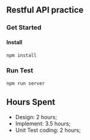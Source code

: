 ## Restful API practice

### Get Started

#### Install
```
npm install
```

### Run Test
```
npm run server
```

## Hours Spent
- Design: 2 hours;
- Implement: 3.5 hours;
- Unit Test coding: 2 hours;